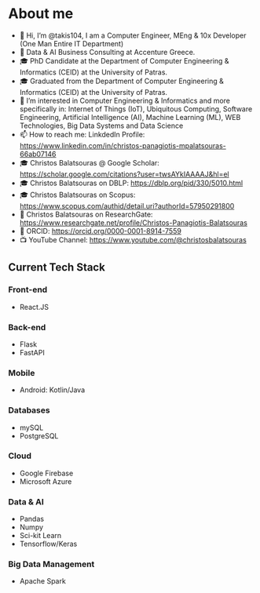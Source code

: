 # About me
- 👋 Hi, I’m @takis104, I am a Computer Engineer, MEng & 10x Developer (One Man Entire IT Department)
- 💼 Data & AI Business Consulting at Accenture Greece.
- 🎓 PhD Candidate at the Department of Computer Engineering & Informatics (CEID) at the University of Patras.
- 🎓 Graduated from the Department of Computer Engineering & Informatics (CEID) at the University of Patras.
- 👀 I’m interested in Computer Engineering & Informatics and more specifically in: Internet of Things (IoT), Ubiquitous Computing, Software Engineering, Artificial Intelligence (AI), Machine Learning (ML), WEB Technologies, Big Data Systems and Data Science
- 📫 How to reach me: LinkdedIn Profile: https://www.linkedin.com/in/christos-panagiotis-mpalatsouras-66ab07146
- 🎓 Christos Balatsouras @ Google Scholar: https://scholar.google.com/citations?user=twsAYkIAAAAJ&hl=el
- 🎓 Christos Balatsouras on DBLP: https://dblp.org/pid/330/5010.html
- 🎓 Christos Balatsouras on Scopus: https://www.scopus.com/authid/detail.uri?authorId=57950291800
- 🔬 Christos Balatsouras on ResearchGate: https://www.researchgate.net/profile/Christos-Panagiotis-Balatsouras
- 🪪 ORCID: https://orcid.org/0000-0001-8914-7559
- 📺 YouTube Channel: https://www.youtube.com/@christosbalatsouras
<!--- - 🌱 I’m currently learning new tech skills... --->

## Current Tech Stack
### Front-end
- React.JS

### Back-end
- Flask
- FastAPI

### Mobile
- Android: Kotlin/Java

### Databases
- mySQL
- PostgreSQL

### Cloud
- Google Firebase
- Microsoft Azure

### Data & AI
- Pandas
- Numpy
- Sci-kit Learn
- Tensorflow/Keras

### Big Data Management
- Apache Spark

<!---
takis104/takis104 is a ✨ special ✨ repository because its `README.md` (this file) appears on your GitHub profile.
You can click the Preview link to take a look at your changes.
--->
